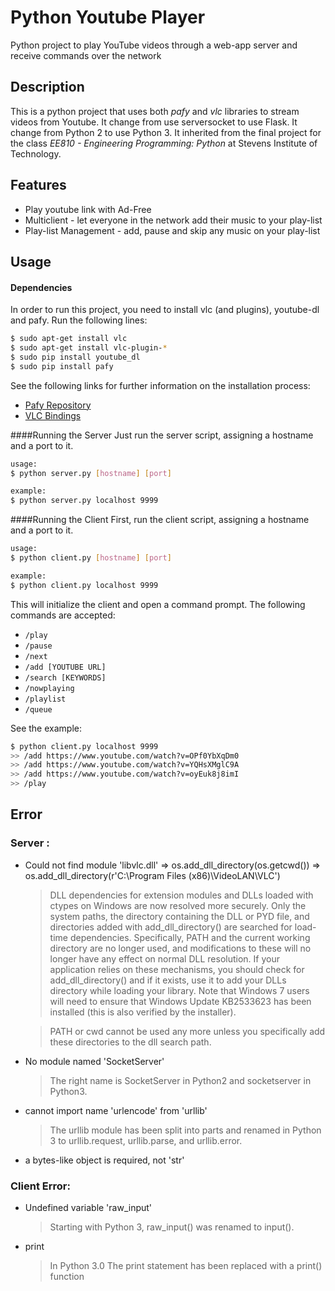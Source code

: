 # Python Youtube Player
Python project to play YouTube videos through a web-app server and receive commands over the network 


## Description
This is a python project that uses both *pafy* and *vlc* libraries to stream videos from Youtube. 
It change from use serversocket to use Flask.
It change from Python 2 to use Python 3.
It inherited from the final project for the class *EE810 - Engineering Programming: Python* at Stevens Institute of Technology.

## Features
* Play youtube link with Ad-Free
* Multiclient - let everyone in the network add their music to your play-list
* Play-list Management - add, pause and skip any music on your play-list


## Usage
#### Dependencies
In order to run this project, you need to install vlc (and plugins), youtube-dl and pafy. Run the following lines:
```bash
$ sudo apt-get install vlc
$ sudo apt-get install vlc-plugin-*
$ sudo pip install youtube_dl
$ sudo pip install pafy
```

See the following links for further information on the installation process:
* [Pafy Repository](https://github.com/mps-youtube/pafy)
* [VLC Bindings](https://wiki.videolan.org/Python_bindings/)

####Running the Server
Just run the server script, assigning a hostname and a port to it.
```bash
usage: 
$ python server.py [hostname] [port]

example: 
$ python server.py localhost 9999
```
####Running the Client
First, run the client script, assigning a hostname and a port to it.
```bash
usage: 
$ python client.py [hostname] [port]

example: 
$ python client.py localhost 9999
```
This will initialize the client and open a command prompt. The following commands are accepted:
* `/play`
* `/pause`
* `/next`
* `/add [YOUTUBE URL]`
* `/search [KEYWORDS]`
* `/nowplaying`
* `/playlist`
* `/queue`

See the example:
```bash
$ python client.py localhost 9999
>> /add https://www.youtube.com/watch?v=OPf0YbXqDm0
>> /add https://www.youtube.com/watch?v=YQHsXMglC9A
>> /add https://www.youtube.com/watch?v=oyEuk8j8imI
>> /play
```
## Error
### Server :
 * Could not find module 'libvlc.dll' => os.add_dll_directory(os.getcwd()) => os.add_dll_directory(r'C:\Program Files (x86)\VideoLAN\VLC')

    >DLL dependencies for extension modules and DLLs loaded with ctypes on Windows are now resolved more securely. Only the system paths, the directory containing the DLL or PYD file, and directories added with add_dll_directory() are searched for load-time dependencies. Specifically, PATH and the current working directory are no longer used, and modifications to these will no longer have any effect on normal DLL resolution. If your application relies on these mechanisms, you should check for add_dll_directory() and if it exists, use it to add your DLLs directory while loading your library. Note that Windows 7 users will need to ensure that Windows Update KB2533623 has been installed (this is also verified by the installer).
    
    > PATH or cwd cannot be used any more unless you specifically add these directories to the dll search path.

 * No module named 'SocketServer'
 
    >The right name is SocketServer in Python2 and socketserver in Python3.

 *  cannot import name 'urlencode' from 'urllib'

    >The urllib module has been split into parts and renamed in Python 3 to urllib.request, urllib.parse, and urllib.error.

 * a bytes-like object is required, not 'str'

### Client Error:
 * Undefined variable 'raw_input'

    >Starting with Python 3, raw_input() was renamed to input().
 * print
    >In Python 3.0
    The print statement has been replaced with a print() function
